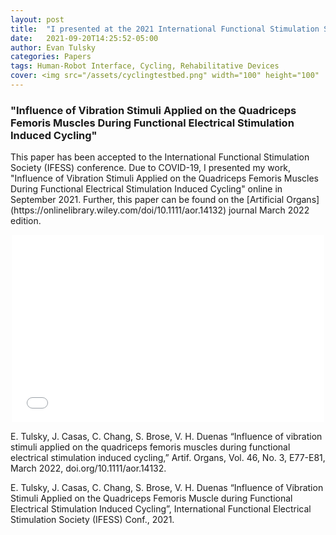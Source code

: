 ```yaml
---
layout: post
title:  "I presented at the 2021 International Functional Stimulation Society (IFESS) conference"
date:   2021-09-20T14:25:52-05:00
author: Evan Tulsky
categories: Papers
tags: Human-Robot Interface, Cycling, Rehabilitative Devices
cover: <img src="/assets/cyclingtestbed.png" width="100" height="100"
---
```


<h3 id="Paragraph">"Influence of Vibration Stimuli Applied on the Quadriceps Femoris Muscles During Functional Electrical Stimulation Induced Cycling"</h3>
This paper has been accepted to the International Functional Stimulation Society (IFESS) conference. Due to COVID-19, I presented my work, "Influence of Vibration Stimuli Applied on the Quadriceps Femoris Muscles During Functional Electrical Stimulation Induced Cycling" online in September 2021. Further, this paper can be found on the [Artificial Organs](https://onlinelibrary.wiley.com/doi/10.1111/aor.14132) journal March 2022 edition. 

<p align="center">
<embed src="/assets/files/15_Tulsky_IFESS2021.pdf" width="500" height="300" type='application/pdf'/>
</p>

E. Tulsky, J. Casas, C. Chang, S. Brose, V. H. Duenas “Influence of vibration stimuli applied on the quadriceps femoris muscles during functional electrical stimulation induced cycling,” Artif. Organs, Vol. 46, No. 3, E77-E81, March 2022, doi.org/10.1111/aor.14132.

E. Tulsky, J. Casas, C. Chang, S. Brose, V. H. Duenas “Influence of Vibration Stimuli Applied on the Quadriceps Femoris Muscle during Functional Electrical Stimulation Induced Cycling”, International Functional Electrical Stimulation Society (IFESS) Conf., 2021.

